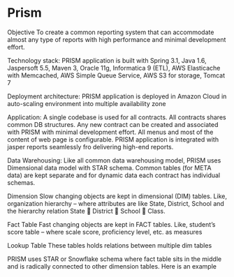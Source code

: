 # Prism

Objective
To create a common reporting system that can accommodate almost any type of reports with high performance and minimal development effort.

Technology stack:
PRISM application is built with Spring 3.1, Java 1.6, Jaspersoft 5.5, Maven 3, Oracle 11g, Informatica 9 (ETL), AWS Elasticache with Memcached, AWS Simple Queue Service,  AWS S3 for storage, Tomcat 7

Deployment architecture:
PRISM application is deployed in Amazon Cloud in auto-scaling environment into multiple availability zone 

Application:
A single codebase is used for all contracts. All contracts shares common DB structures. Any new contract can be created and associated with PRISM with minimal development effort. All menus and most of the content of web page is configurable. PRISM application is integrated with jasper reports seamlessly fro delivering high-end reports.

Data Warehousing:
Like all common data warehousing model, PRISM uses Dimensional data model with STAR schema. Common tables (for META data) are kept separate and for dynamic data each contract has individual schemas.

Dimension
Slow changing objects are kept in dimensional (DIM) tables. Like, organization hierarchy – where attributes are like State, District, School and the hierarchy relation State  District  School  Class.

Fact Table
Fast changing objects are kept in FACT tables. Like, student’s score table – where scale score, proficiency level, etc. as measures

Lookup Table
These tables holds relations between multiple dim tables

PRISM uses STAR or Snowflake schema where fact table sits in the middle and is radically connected to other dimension tables. Here is an example
